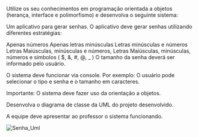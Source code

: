 
Utilize os seu conhecimentos em programação orientada a objetos (herança, interface e polimorfismo) e desenvolva o seguinte sistema:

 

Um aplicativo para gerar senhas. O aplicativo deve gerar senhas utilizando diferentes estratégias:

Apenas números
Apenas letras minúsculas
Letras minúsculas e números
Letras Maiúsculas, minúsculas e números,
Letras Maiúsculas, minúsculas, números e símbolos ( $, &, #, @, _ )
O tamanho da senha deverá ser informado pelo usuário.

O sistema deve funcionar via console. Por exemplo: O usuário pode selecionar o tipo e senha e o tamanho em caracteres.

 

Importante: O sistema deve fazer uso da orientação a objetos.

 

Desenvolva o diagrama de classe da UML do projeto desenvolvido.

A equipe deve apresentar ao professor o sistema funcionando.






![Senha_Uml](https://github.com/user-attachments/assets/70e204c0-8a7c-4c47-a1cd-b206eadf20d4)


